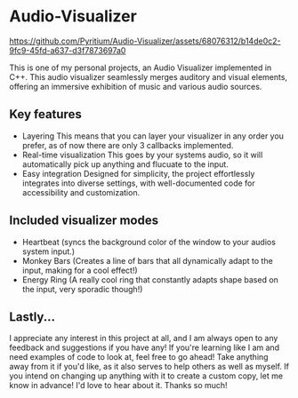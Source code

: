 # Audio-Visualizer

https://github.com/Pyritium/Audio-Visualizer/assets/68076312/b14de0c2-9fc9-45fd-a637-d3f7873697a0



This is one of my personal projects, an Audio Visualizer implemented in C++. This audio visualizer seamlessly merges auditory and visual elements, offering an immersive exhibition of music and various audio sources.



## Key features
* Layering
  This means that you can layer your visualizer in any order you prefer, as of now there are only 3 callbacks implemented.
* Real-time visualization
  This goes by your systems audio, so it will automatically pick up anything and flucuate to the input.
* Easy integration
  Designed for simplicity, the project effortlessly integrates into diverse settings, with well-documented code for accessibility and customization.

## Included visualizer modes
* Heartbeat (syncs the background color of the window to your audios system input.)
* Monkey Bars (Creates a line of bars that all dynamically adapt to the input, making for a cool effect!)
* Energy Ring (A really cool ring that constantly adapts shape based on the input, very sporadic though!)

## Lastly...
I appreciate any interest in this project at all, and I am always open to any feedback and suggestions if you have any! If you're learning like I am and need examples of code to look at, feel free to go ahead! Take anything away from it if you'd like, as it also serves to help others as well as myself. If you intend on changing up anything with it to create a custom copy, let me know in advance! I'd love to hear about it. Thanks so much!
